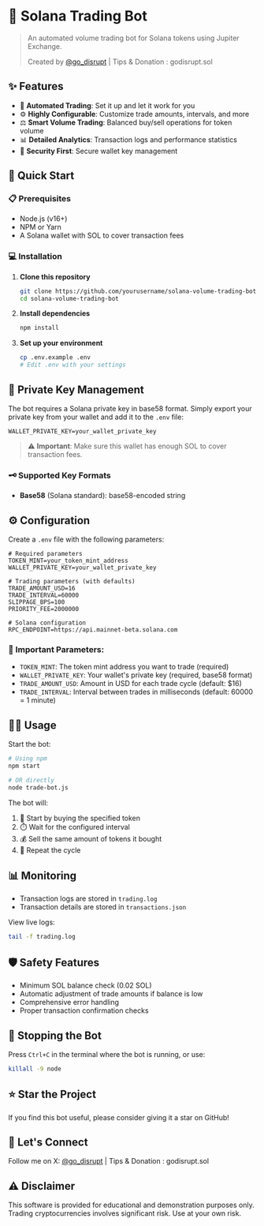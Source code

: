 # 🤖 Solana Trading Bot

> An automated volume trading bot for Solana tokens using Jupiter Exchange.
> 
> Created by [@go_disrupt](https://twitter.com/go_disrupt) | Tips & Donation : godisrupt.sol

## ✨ Features

- 🔄 **Automated Trading**: Set it up and let it work for you
- ⚙️ **Highly Configurable**: Customize trade amounts, intervals, and more
- ⚖️ **Smart Volume Trading**: Balanced buy/sell operations for token volume
- 📊 **Detailed Analytics**: Transaction logs and performance statistics
- 🔐 **Security First**: Secure wallet key management

## 🚀 Quick Start

### 📋 Prerequisites

- Node.js (v16+)
- NPM or Yarn
- A Solana wallet with SOL to cover transaction fees

### 💻 Installation

1. **Clone this repository**
   ```bash
   git clone https://github.com/yourusername/solana-volume-trading-bot.git
   cd solana-volume-trading-bot
   ```

2. **Install dependencies**
   ```bash
   npm install
   ```

3. **Set up your environment**
   ```bash
   cp .env.example .env
   # Edit .env with your settings
   ```

## 🔑 Private Key Management

The bot requires a Solana private key in base58 format. Simply export your private key from your wallet and add it to the `.env` file:

```
WALLET_PRIVATE_KEY=your_wallet_private_key
```

> ⚠️ **Important**: Make sure this wallet has enough SOL to cover transaction fees.

### 🗝️ Supported Key Formats

- **Base58** (Solana standard): base58-encoded string

## ⚙️ Configuration

Create a `.env` file with the following parameters:

```
# Required parameters
TOKEN_MINT=your_token_mint_address
WALLET_PRIVATE_KEY=your_wallet_private_key

# Trading parameters (with defaults)
TRADE_AMOUNT_USD=16
TRADE_INTERVAL=60000
SLIPPAGE_BPS=100
PRIORITY_FEE=2000000

# Solana configuration
RPC_ENDPOINT=https://api.mainnet-beta.solana.com
```

### 🔑 Important Parameters:

- `TOKEN_MINT`: The token mint address you want to trade (required)
- `WALLET_PRIVATE_KEY`: Your wallet's private key (required, base58 format)
- `TRADE_AMOUNT_USD`: Amount in USD for each trade cycle (default: $16)
- `TRADE_INTERVAL`: Interval between trades in milliseconds (default: 60000 = 1 minute)

## 🏃‍♂️ Usage

Start the bot:

```bash
# Using npm
npm start

# OR directly
node trade-bot.js
```

The bot will:
1. 🛒 Start by buying the specified token
2. ⏱️ Wait for the configured interval
3. 💰 Sell the same amount of tokens it bought
4. 🔁 Repeat the cycle

## 📊 Monitoring

- Transaction logs are stored in `trading.log`
- Transaction details are stored in `transactions.json`

View live logs:

```bash
tail -f trading.log
```

## 🛡️ Safety Features

- Minimum SOL balance check (0.02 SOL)
- Automatic adjustment of trade amounts if balance is low
- Comprehensive error handling
- Proper transaction confirmation checks

## 🛑 Stopping the Bot

Press `Ctrl+C` in the terminal where the bot is running, or use:

```bash
killall -9 node
```

## ⭐ Star the Project

If you find this bot useful, please consider giving it a star on GitHub!

## 🔗 Let's Connect

Follow me on X: [@go_disrupt](https://twitter.com/go_disrupt) | Tips & Donation : godisrupt.sol

## ⚠️ Disclaimer

This software is provided for educational and demonstration purposes only. Trading cryptocurrencies involves significant risk. Use at your own risk. 
